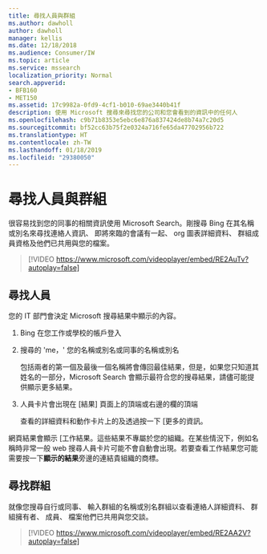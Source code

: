 ```yaml
---
title: 尋找人員與群組
ms.author: dawholl
author: dawholl
manager: kellis
ms.date: 12/18/2018
ms.audience: Consumer/IW
ms.topic: article
ms.service: mssearch
localization_priority: Normal
search.appverid:
- BFB160
- MET150
ms.assetid: 17c9982a-0fd9-4cf1-b010-69ae3440b41f
description: 使用 Microsoft 搜尋來尋找您的公司和您會看到的資訊中的任何人
ms.openlocfilehash: c9b71b8353e5ebc6e876a837424de8b74a7c20d5
ms.sourcegitcommit: bf52cc63b75f2e0324a716fe65da47702956b722
ms.translationtype: HT
ms.contentlocale: zh-TW
ms.lasthandoff: 01/18/2019
ms.locfileid: "29380050"
---
```

# <a name="find-people-and-groups"></a>尋找人員與群組

很容易找到您的同事的相關資訊使用 Microsoft Search。剛搜尋 Bing 在其名稱或別名來尋找連絡人資訊、 即將來臨的會議有一起、 org 圖表詳細資料、 群組成員資格及他們已共用與您的檔案。
  
> [!VIDEO https://www.microsoft.com/videoplayer/embed/RE2AuTv?autoplay=false]
  
## <a name="find-people"></a>尋找人員

您的 IT 部門會決定 Microsoft 搜尋結果中顯示的內容。
  
1. Bing 在您工作或學校的帳戶登入
    
2. 搜尋的 'me，' 您的名稱或別名或同事的名稱或別名
    
    包括兩者的第一個及最後一個名稱將會傳回最佳結果，但是，如果您只知道其姓名的一部分，Microsoft Search 會顯示最符合您的搜尋結果，請儘可能提供顯示更多結果。
    
3. 人員卡片會出現在 [結果] 頁面上的頂端或右邊的欄的頂端
    
    查看的詳細資料和動作卡片上的及透過按一下 [更多的資訊。
    
網頁結果會顯示 [工作結果。這些結果不專屬於您的組織。在某些情況下，例如名稱時非常一般 web 搜尋人員卡片可能不會自動會出現。若要查看工作結果您可能需要按一下**顯示的結果**旁邊的連結貴組織的商標。 
  
## <a name="find-groups"></a>尋找群組

就像您搜尋自行或同事、 輸入群組的名稱或別名群組以查看連絡人詳細資料、 群組擁有者、 成員、 檔案他們已共用與您交談。
  
> [!VIDEO https://www.microsoft.com/videoplayer/embed/RE2AA2V?autoplay=false]
  

  

